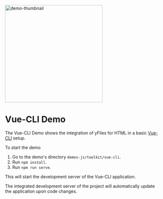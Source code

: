 <img src="../../resources/image/vuecli.png" alt="demo-thumbnail" height="320"/>

# Vue-CLI Demo

The Vue-CLI Demo shows the integration of yFiles for HTML in a basic [Vue-CLI](https://cli.vuejs.org/) setup.

To start the demo

1.  Go to the demo's directory `demos-js/toolkit/vue-cli`.
2.  Run `npm install`.
3.  Run `npm run serve`.

This will start the development server of the Vue-CLI application.

The integrated development server of the project will automatically update the application upon code changes.

